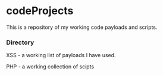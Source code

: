 # codeProjects
This is a repository of my working code payloads and scripts.

### Directory
XSS -  a working list of payloads I have used.

PHP -  a working collection of scipts



<!-- wfuzz -c -z file,/Users/DaNeil/Documents/wfuzz/wordlist/general/common.txt --hc 404 http://192.168.1.202/FUZZ -->

<!-- java -jar ysoserial-0.0.4.jar Spring1 '/usr/local/bin/score b691b7cf-e394-46cf-ba87-7f986fc25c08'| base64 -->
